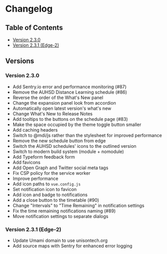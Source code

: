 # Changelog

## Table of Contents

-   [Version 2.3.0](#version-230)
-   [Version 2.3.1 (Edge-2)](#version-231-edge-2)

## Versions

### Version 2.3.0

-   Add Sentry.io error and performance monitoring (#87)
-   Remove the AUHSD Distance Learning schedule (#86)
-   Reverse the order of the What's New panel
-   Change the expansion panel look from accordion
-   Automatically open latest version's what's new
-   Change What's New to Release Notes
-   Add tooltips to the buttons on the schedule page (#83)
-   Make the space occupied by the theme toggle button smaller
-   Add caching headers
-   Switch to @mdi/js rather than the stylesheet for improved performance
-   Remove the new schedule button from edge
-   Switch the AUHSD schedules' icons to the outlined version
-   Switch to modern build system (module + nomodule)
-   Add Typeform feedback form
-   Add favicons
-   Add Open Graph and Twitter social meta tags
-   Fix CSP policy for the service worker
-   Improve performance
-   Add icon paths to `vue.config.js`
-   Set notification icon to favicon
-   Add icon and badge to notifications
-   Add a close button to the timetable (#90)
-   Change "Intervals" to "Time Remaining" in notification settings
-   Fix the time remaining notifications naming (#89)
-   Move notification settings to separate dialogs

### Version 2.3.1 (Edge-2)

-   Update Umami domain to use unisontech.org
-   Add source maps with Sentry for enhanced error logging
